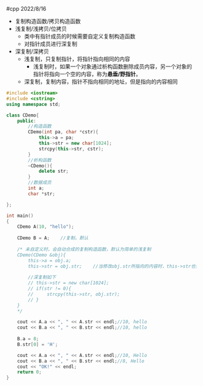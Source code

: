 #cpp 2022/8/16

- 复制构造函数/拷贝构造函数
- 浅复制/浅拷贝/位拷贝
	- 类中有指针成员的时候需要自定义复制构造函数
	- 对指针成员进行深复制
- 深复制/深拷贝
	- 浅复制，只复制指针，将指针指向相同的内容
		- 浅复制时，如果一个对象通过析构函数删除成员内容，另一个对象的指针将指向一个空的内容，称为**悬垂/野指针**。
	- 深复制，复制内容，指针不指向相同的地址，但是指向的内容相同

```cpp
#include <iostream>
#include <cstring>
using namespace std;

class CDemo{
    public:
        //构造函数
        CDemo(int pa, char *cstr){
            this->a = pa;
            this->str = new char[1024];
            strcpy(this->str, cstr);
        }
        //析构函数
        ~CDemo(){
            delete str;
        }
        //数据成员
        int a;
        char *str;

};

int main()
{
    CDemo A(10, "hello");
    
    CDemo B = A;    //复制，默认
    
    /* 未自定义时，会自动合成的复制构造函数，默认为简单的浅复制
    CDemo(CDemo &obj){
        this->a = obj.a;
        this->str = obj.str;    //当修改obj.str所指向的内容时，this->str也会被改变
        
        //深复制如下
        // this->str = new char[1024];
        // if(str != 0){
        //     strcpy(this->str, obj.str);
        // }
    }
    */

    cout << A.a << ", " << A.str << endl;//10, hello
    cout << B.a << ", " << B.str << endl;//10, hello
    
    B.a = 8;
    B.str[0] = 'H';

    cout << A.a << ", " << A.str << endl;//10, Hello
    cout << B.a << ", " << B.str << endl;//8, Hello
    cout << "OK!" << endl;
    return 0;
}
```